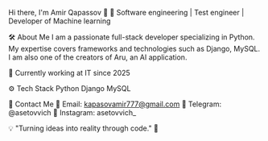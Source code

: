 Hi there, I'm Amir Qapassov 👋 🔹 Software engineering | Test engineer | Developer of Machine learning

🛠️ About Me I am a passionate full-stack developer specializing in Python. My expertise covers frameworks and technologies such as Django, MySQL. I am also one of the creators of Aru, an AI application.

🚀 Currently working at IT since 2025

⚙️ Tech Stack Python Django MySQL

📡 Contact Me 📩 Email: kapasovamir777@gmail.com 📱 Telegram: @asetovvich 📸 Instagram: asetovvich_

💡 "Turning ideas into reality through code." 🚀
